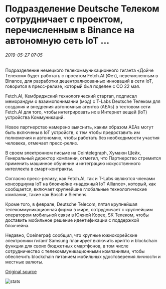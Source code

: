 # Подразделение Deutsche Телеком сотрудничает с проектом, перечисленным в Binance на автономную сеть IoT ...

###### 2019-05-27 07:05

Подразделение немецкого телекоммуникационного гиганта «Дойче Телеком» будет работать с проектом Fetch.AI (Фет), перечисленным в Binance, для разработки децентрализованных инноваций в сети IoT, говорится в пресс-релизе, который был поделен с CO 22 мая.

Fetch.AI, Кембриджский технологический стартап, подписал меморандум о взаимопонимании (мод) с T-Labs Deutsche Телеком для создания и внедрения автономных агентов (AEAs) в тестовом сети Fetch.AI для того, чтобы интегрировать их в Интернет вещей (IoT) устройства Коммуникаций.

Новое партнерство намерено выяснить, каким образом AEAs могут быть включены в IoT устройств, с тем чтобы предоставить им полномочия и автономию, чтобы работать без необходимости участия человека, отмечает пресс-релиз.

В своем электронном письме на Cointelegraph, Хумаюн Шейх, Генеральный директор компании, отметил, что Партнерство стремится применить машинное обучение и интеграцию искусственного интеллекта в смарт-контракты.

Согласно пресс-релизу, как Fetch.AI, так и T-Labs являются членами консорциума IoT на блокчейне «надежный IoT Alliance», который, как сообщается, включает крупнейшие глобальные технологические компании, такие как Bosch и Siemens.

Кроме того, в феврале, Deutsche Telecom, пятая крупнейшая телекоммуникационная фирма в мире, сотрудничает с крупнейшим оператором мобильной связи в Южной Корее, SK Телеком, чтобы доставить мобильное решение идентификации с поддержкой блокчейна.

Недавно, Coeineграф сообщил, что крупные южнокорейские электроники гигант Samsung планирует включить крипто и blockchain функции для своих бюджетных смартфонов, в том числе сотрудничество с телекоммуникационными компаниями, чтобы обеспечить blockchain питанием мобильных удостоверения личности и местные валюты.

[Original source](https://cointelegraph.com/news/deutsche-telekom-unit-to-cooperate-with-binance-listed-project-on-autonomous-iot-network)

![stats](https://c.statcounter.com/11760860/0/a89fa40b/1/ "stats")